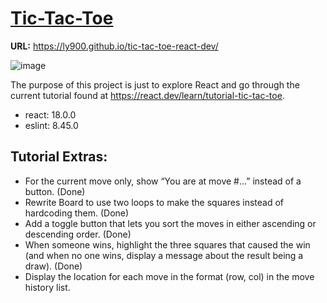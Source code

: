 # [Tic-Tac-Toe](https://github.com/Ly900/tic-tac-toe-react-dev/assets/12722650/6cdae7d9-7639-4ee2-bf2c-bd0a6f70a723)

**URL:** https://ly900.github.io/tic-tac-toe-react-dev/

![image](https://github.com/Ly900/tic-tac-toe-react-dev/assets/12722650/6cdae7d9-7639-4ee2-bf2c-bd0a6f70a723)

The purpose of this project is just to explore React and go through the current tutorial found at https://react.dev/learn/tutorial-tic-tac-toe.

- react: 18.0.0
- eslint: 8.45.0

## Tutorial Extras:

- For the current move only, show “You are at move #…” instead of a button. (Done)
- Rewrite Board to use two loops to make the squares instead of hardcoding them. (Done)
- Add a toggle button that lets you sort the moves in either ascending or descending order. (Done)
- When someone wins, highlight the three squares that caused the win (and when no one wins, display a message about the result being a draw). (Done)
- Display the location for each move in the format (row, col) in the move history list.
